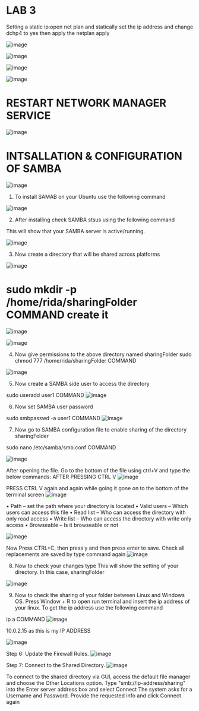 # LAB 3

Setting a static ip:open net plan and statically set the ip address and change dchp4 to yes then apply the netplan apply

![image](https://user-images.githubusercontent.com/123716596/219343625-de9a24c5-0149-4b47-ad91-f02cf44a1c82.png)

![image](https://user-images.githubusercontent.com/123716596/219343515-e4e22747-03e0-45c2-b42b-cfee4aa266b7.png)

![image](https://user-images.githubusercontent.com/123716596/219344212-cf9d4448-6782-40d1-84af-ce37cbf9943d.png)

![image](https://user-images.githubusercontent.com/123716596/219344480-e26e96d4-c355-480b-930b-4ab0bccae564.png)


# RESTART NETWORK MANAGER SERVICE

![image](https://user-images.githubusercontent.com/123716596/219346051-9752339c-a2da-4199-b776-c9a5fc74f3bb.png)

# INTSALLATION & CONFIGURATION OF SAMBA

![image](https://user-images.githubusercontent.com/123716596/219346823-1116a537-597e-4b65-8a8f-78b3af747d6d.png)

1. To install SAMAB on your Ubuntu use the following command

![image](https://user-images.githubusercontent.com/123716596/219349198-e28d3085-55f2-4869-b007-6a1904428b3c.png)

2. After installing check SAMBA stsus using the following command

This will show that your SAMBA server is active/running.

![image](https://user-images.githubusercontent.com/123716596/219349633-e23d0641-3b1e-4c56-a40f-0d3aa5592456.png)

3. Now create a directory that will be shared across platforms

![image](https://user-images.githubusercontent.com/123716596/219356859-5a878fd7-da95-4630-b48e-41ebedb15e94.png)

# sudo mkdir -p /home/rida/sharingFolder COMMAND create it


![image](https://user-images.githubusercontent.com/123716596/219357135-051ee5e6-39e7-4db2-808f-4499280454b2.png)

![image](https://user-images.githubusercontent.com/123716596/219357523-5cfb03ba-4aa9-4efc-a1a9-bc4987d72445.png)


4. Now give permissions to the above directory named sharingFolder
sudo chmod 777 /home/rida/sharingFolder  COMMAND

![image](https://user-images.githubusercontent.com/123716596/219359961-6f5bd100-926f-4a7a-aeb5-9b2479a8c4e0.png)

5. Now create a SAMBA side user to access the directory

sudo useradd user1   COMMAND 
![image](https://user-images.githubusercontent.com/123716596/219360222-668131f4-4be4-4aa0-aab4-6a63dc988e84.png)

6. Now set SAMBA user password

sudo smbpasswd -a user1 COMMAND
![image](https://user-images.githubusercontent.com/123716596/219361356-2b4ea80e-11b5-418f-a5ad-b7ba1cb2edea.png)

7. Now go to SAMBA configuration file to enable sharing of the directory sharingFolder

sudo nano /etc/samba/smb.conf COMMAND

![image](https://user-images.githubusercontent.com/123716596/219361919-7371fd73-a843-4e5a-bfd6-ecf058dff505.png)

After opening the file. Go to the bottom of the file using ctrl+V and type the below
commands:
AFTER PRESSING CTRL V
![image](https://user-images.githubusercontent.com/123716596/219362477-39fd1d11-ad27-46c8-87cd-5379d779c63b.png)

PRESS CTRL V again and again while going it gone on to the bottom of the terminal screen
![image](https://user-images.githubusercontent.com/123716596/219363152-e063d30c-fe13-45b0-a3bc-a2900389e522.png)

• Path – set the path where your directory is located
• Valid users – Which users can access this file
• Read list – Who can access the directory with only read access
• Write list – Who can access the directory with write only access
• Browseable – Is it browseable or not

![image](https://user-images.githubusercontent.com/123716596/219363824-9844473b-d0c4-4d09-a974-f004e8a96a3f.png)

Now Press CTRL+C, then press y and then press enter to save.
Check all replacements are saved by type command again
![image](https://user-images.githubusercontent.com/123716596/219364360-1125f676-905a-4771-84ad-48bedf877975.png)

8. Now to check your changes type
This will show the setting of your directory. In this case, sharingFolder

![image](https://user-images.githubusercontent.com/123716596/219365543-a488b928-ac29-4ce3-9dfe-f3af5385a6e1.png)

9. Now to check the sharing of your folder between Linux and Windows OS. Press Window + R
to open run terminal and insert the ip address of your linux. To get the ip address use the
following command

ip a COMMAND 
![image](https://user-images.githubusercontent.com/123716596/219366029-4e358c45-e193-434d-9b60-376b299cc960.png)

10.0.2.15 as this is my IP ADDRESS

![image](https://user-images.githubusercontent.com/123716596/219367039-c4db68e8-63cc-4960-8225-e1e3ccf488b9.png)

Step 6: Update the Firewall Rules.
![image](https://user-images.githubusercontent.com/123716596/219368594-c1e4896f-33ae-4dd5-a4a0-2e28d2a1d164.png)

Step 7: Connect to the Shared Directory.
![image](https://user-images.githubusercontent.com/123716596/219369130-e5803c74-f099-4cf1-82f1-403647b7759d.png)

To connect to the shared directory via GUI, access the default file manager and choose the Other Locations option. Type "smb://ip-address/sharing" into the Enter server address box and select Connect The system asks for a Username and Password. Provide the requested info and click Connect again

























